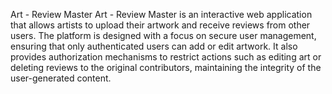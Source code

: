 Art - Review Master
Art - Review Master is an interactive web application that allows artists to upload their artwork and receive reviews from other users. The platform is designed with a focus on secure user management, ensuring that only authenticated users can add or edit artwork. It also provides authorization mechanisms to restrict actions such as editing art or deleting reviews to the original contributors, maintaining the integrity of the user-generated content.



